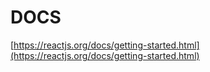 # DOCS

[https://reactjs.org/docs/getting-started.html](https://reactjs.org/docs/getting-started.html)
